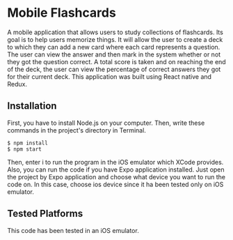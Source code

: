 # Mobile Flashcards
A mobile application that allows users to study collections of flashcards.
Its goal is to help users memorize things. It will allow the user to create a deck to which they can add a new card where each card represents a question. The user can view the answer and then mark in the system whether or not they got the question correct. A total score is taken and on reaching the end of the deck, the user can view the percentage of correct answers they got for their current deck.
This application was built using React native and Redux.

## Installation
First, you have to install Node.js on your computer. Then, write these commands in the project's directory in Terminal.
```
$ npm install
$ npm start
```
Then, enter i to run the program in the iOS emulator which XCode provides.
Also, you can run the code if you have Expo application installed. Just open the project by Expo application and choose what device you want to run the code on. In this case, choose ios device since it ha been tested only on iOS emulator.


## Tested Platforms
This code has been tested in an iOS emulator.

